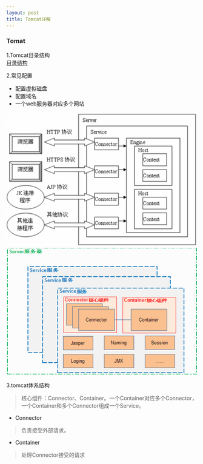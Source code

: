 ```yaml
---
layout: post
title: Tomcat详解
---
```


### Tomat

1.Tomcat目录结构<br>
[目录结构](http://blog.csdn.net/jdjdndhj/article/details/52694202)<br>

2.常见配置
+ 配置虚拟磁盘
+ 配置域名
+ 一个web服务器对应多个网站

![](https://raw.githubusercontent.com/nanhuirong/nanhuirong.github.io/master/_posts/tomcat/tomcat体系结构.png)<br>
![](https://raw.githubusercontent.com/nanhuirong/nanhuirong.github.io/master/_posts/tomcat/tomcat体系结构.gif)<br>

3.tomcat体系结构
>核心组件：Connector、Container。一个Container对应多个Connector，一个Container和多个Connector组成一个Service。<br>
+ Connector<br>
>负责接受外部请求。<br>
+ Container<br>
>处理Connector接受的请求<br>

